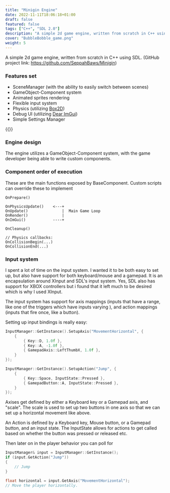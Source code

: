 ```yaml
---
title: "Minigin Engine"
date: 2022-11-11T18:06:18+01:00
draft: false
featured: false
tags: ["C++", "SDL 2.0"]
description: "A simple 2d game engine, written from scratch in C++ using SDL."
cover: "BubbleBobble_game.png"
weight: 5
---
```


A simple 2d game engine, written from scratch in C++ using SDL. (GitHub project link: https://github.com/SeppahBaws/Minigin)



### Features set

- SceneManager (with the ability to easily switch between scenes)
- GameObject-Component system
- Animated sprites rendering
- Flexible input system
- Physics (utilizing [Box2D](https://box2d.org))
- Debug UI (utilizing [Dear ImGui](https://github.com/ocornut/imgui))
- Simple Settings Manager



{{<pageimg src="BubbleBobble_bubble.gif" alt="Spawning a simple bubble while the enemy is going through its AI loop">}}



### Engine design

The engine utilizes a GameObject-Component system, with the game developer being able to write custom components.

### Component order of execution

These are the main functions exposed by BaseComponent. Custom scripts can override these to implement 
```
OnPrepare()

OnPhysicsUpdate()    <---+
OnUpdate()               |  Main Game Loop
OnRender()               |
OnImGui()            ----+

OnCleanup()

// Physics callbacks:
OnCollisionBegin(...)
OnCollisionEnd(...)
```



### Input system

I spent a lot of time on the input system. I wanted it to be both easy to set up, but also have support for both keyboard/mouse and a gamepad. It is an encapsulation around XInput and SDL's input system. Yes, SDL also has support for XBOX controllers but i found that it left much to be desired which is why I used XInput.

The input system has support for axis mappings (inputs that have a range, like one of the triggers which have inputs varying ), and action mappings (inputs that fire once, like a button).

Setting up input bindings is really easy:

```cpp
InputManager::GetInstance().SetupAxis("MovementHorizontal", {
    {
        { Key::D, 1.0f },
        { Key::A, -1.0f },
        { GamepadAxis::LeftThumbX, 1.0f },
    }
});

InputManager::GetInstance().SetupAction("Jump", {
    {
        { Key::Space, InputState::Pressed },
        { GamepadButton::A, InputState::Pressed },
    }
});
```

Axises get defined by either a Keyboard key or a Gamepad axis, and "scale". The scale is used to set up two buttons in one axis so that we can set up a horizontal movement like above.

An Action is defined by a Keyboard key, Mouse button, or a Gamepad button, and an input state. The InputState allows for actions to get called based on whether the button was pressed or released etc.

Then later on in the player behavior you can poll for 

```cpp
InputManager& input = InputManager::GetInstance();
if (input.GetAction("Jump"))
{
    // Jump
}

float horizontal = input.GetAxis("MovementHorizontal");
// Move the player horizontally.
```